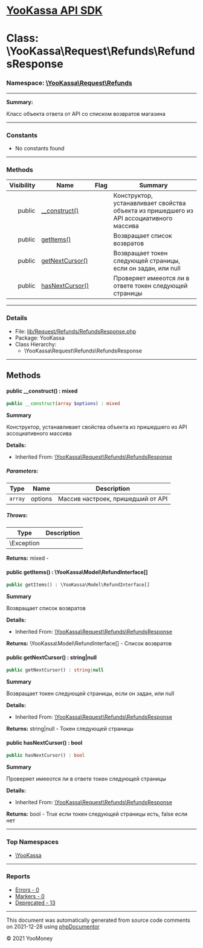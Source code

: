 # [YooKassa API SDK](../home.md)

# Class: \YooKassa\Request\Refunds\RefundsResponse
### Namespace: [\YooKassa\Request\Refunds](../namespaces/yookassa-request-refunds.md)
---
**Summary:**

Класс объекта ответа от API со списком возвратов магазина


---
### Constants
* No constants found

---
### Methods
| Visibility | Name | Flag | Summary |
| ----------:| ---- | ---- | ------- |
| public | [__construct()](../classes/YooKassa-Request-Refunds-RefundsResponse.md#method___construct) |  | Конструктор, устанавливает свойства объекта из пришедшего из API ассоциативного массива |
| public | [getItems()](../classes/YooKassa-Request-Refunds-RefundsResponse.md#method_getItems) |  | Возвращает список возвратов |
| public | [getNextCursor()](../classes/YooKassa-Request-Refunds-RefundsResponse.md#method_getNextCursor) |  | Возвращает токен следующей страницы, если он задан, или null |
| public | [hasNextCursor()](../classes/YooKassa-Request-Refunds-RefundsResponse.md#method_hasNextCursor) |  | Проверяет имееотся ли в ответе токен следующей страницы |

---
### Details
* File: [lib/Request/Refunds/RefundsResponse.php](../../lib/Request/Refunds/RefundsResponse.php)
* Package: YooKassa
* Class Hierarchy:
  * \YooKassa\Request\Refunds\RefundsResponse

---
## Methods
<a name="method___construct" class="anchor"></a>
#### public __construct() : mixed

```php
public __construct(array $options) : mixed
```

**Summary**

Конструктор, устанавливает свойства объекта из пришедшего из API ассоциативного массива

**Details:**
* Inherited From: [\YooKassa\Request\Refunds\RefundsResponse](../classes/YooKassa-Request-Refunds-RefundsResponse.md)

##### Parameters:
| Type | Name | Description |
| ---- | ---- | ----------- |
| <code lang="php">array</code> | options  | Массив настроек, пришедший от API |

##### Throws:
| Type | Description |
| ---- | ----------- |
| \Exception |  |

**Returns:** mixed - 


<a name="method_getItems" class="anchor"></a>
#### public getItems() : \YooKassa\Model\RefundInterface[]

```php
public getItems() : \YooKassa\Model\RefundInterface[]
```

**Summary**

Возвращает список возвратов

**Details:**
* Inherited From: [\YooKassa\Request\Refunds\RefundsResponse](../classes/YooKassa-Request-Refunds-RefundsResponse.md)

**Returns:** \YooKassa\Model\RefundInterface[] - Список возвратов


<a name="method_getNextCursor" class="anchor"></a>
#### public getNextCursor() : string|null

```php
public getNextCursor() : string|null
```

**Summary**

Возвращает токен следующей страницы, если он задан, или null

**Details:**
* Inherited From: [\YooKassa\Request\Refunds\RefundsResponse](../classes/YooKassa-Request-Refunds-RefundsResponse.md)

**Returns:** string|null - Токен следующей страницы


<a name="method_hasNextCursor" class="anchor"></a>
#### public hasNextCursor() : bool

```php
public hasNextCursor() : bool
```

**Summary**

Проверяет имееотся ли в ответе токен следующей страницы

**Details:**
* Inherited From: [\YooKassa\Request\Refunds\RefundsResponse](../classes/YooKassa-Request-Refunds-RefundsResponse.md)

**Returns:** bool - True если токен следующей страницы есть, false если нет



---

### Top Namespaces

* [\YooKassa](../namespaces/yookassa.md)

---

### Reports
* [Errors - 0](../reports/errors.md)
* [Markers - 0](../reports/markers.md)
* [Deprecated - 13](../reports/deprecated.md)

---

This document was automatically generated from source code comments on 2021-12-28 using [phpDocumentor](http://www.phpdoc.org/)

&copy; 2021 YooMoney